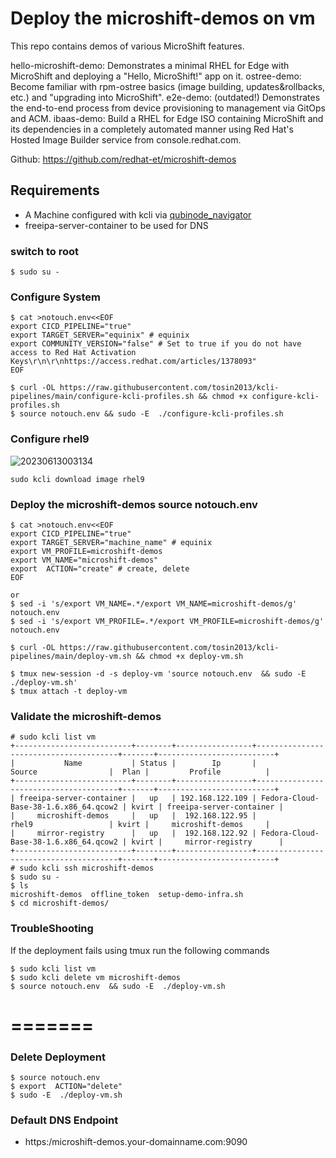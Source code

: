 # Deploy the microshift-demos on vm

This repo contains demos of various MicroShift features.

hello-microshift-demo: Demonstrates a minimal RHEL for Edge with MicroShift and deploying a "Hello, MicroShift!" app on it.
ostree-demo: Become familiar with rpm-ostree basics (image building, updates&rollbacks, etc.) and "upgrading into MicroShift".
e2e-demo: (outdated!) Demonstrates the end-to-end process from device provisioning to management via GitOps and ACM.
ibaas-demo: Build a RHEL for Edge ISO containing MicroShift and its dependencies in a completely automated manner using Red Hat's Hosted Image Builder service from console.redhat.com.

Github: https://github.com/redhat-et/microshift-demos

## Requirements
* A Machine configured with kcli via [qubinode_navigator](https://github.com/tosin2013/qubinode_navigator)
* freeipa-server-container to be used for DNS

### switch to root
```
$ sudo su - 
```

### Configure System 
```
$ cat >notouch.env<<EOF
export CICD_PIPELINE="true" 
export TARGET_SERVER="equinix" # equinix 
export COMMUNITY_VERSION="false" # Set to true if you do not have access to Red Hat Activation Keys\r\n\r\nhttps://access.redhat.com/articles/1378093"
EOF

$ curl -OL https://raw.githubusercontent.com/tosin2013/kcli-pipelines/main/configure-kcli-profiles.sh && chmod +x configure-kcli-profiles.sh
$ source notouch.env && sudo -E  ./configure-kcli-profiles.sh 
```

### Configure rhel9 
![20230613003134](https://i.imgur.com/F5WRBU4.png)
```
sudo kcli download image rhel9
```
### Deploy the microshift-demos source notouch.env 
```
$ cat >notouch.env<<EOF
export CICD_PIPELINE="true" 
export TARGET_SERVER="machine_name" # equinix 
export VM_PROFILE=microshift-demos
export VM_NAME="microshift-demos"
export  ACTION="create" # create, delete
EOF

or 
$ sed -i 's/export VM_NAME=.*/export VM_NAME=microshift-demos/g' notouch.env
$ sed -i 's/export VM_PROFILE=.*/export VM_PROFILE=microshift-demos/g' notouch.env

$ curl -OL https://raw.githubusercontent.com/tosin2013/kcli-pipelines/main/deploy-vm.sh && chmod +x deploy-vm.sh

$ tmux new-session -d -s deploy-vm 'source notouch.env  && sudo -E  ./deploy-vm.sh'
$ tmux attach -t deploy-vm
```

### Validate the microshift-demos
```
# sudo kcli list vm 
+--------------------------+--------+-----------------+---------------------------------------+-------+--------------------------+
|           Name           | Status |        Ip       |                 Source                |  Plan |         Profile          |
+--------------------------+--------+-----------------+---------------------------------------+-------+--------------------------+
| freeipa-server-container |   up   | 192.168.122.109 | Fedora-Cloud-Base-38-1.6.x86_64.qcow2 | kvirt | freeipa-server-container |
|     microshift-demos     |   up   |  192.168.122.95 |                 rhel9                 | kvirt |     microshift-demos     |
|     mirror-registry      |   up   |  192.168.122.92 | Fedora-Cloud-Base-38-1.6.x86_64.qcow2 | kvirt |     mirror-registry      |
+--------------------------+--------+-----------------+---------------------------------------+-------+--------------------------+
# sudo kcli ssh microshift-demos
$ sudo su - 
$ ls
microshift-demos  offline_token  setup-demo-infra.sh
$ cd microshift-demos/
```

### TroubleShooting
If the deployment fails using tmux run the following commands
```
$ sudo kcli list vm
$ sudo kcli delete vm microshift-demos
$ source notouch.env  && sudo -E  ./deploy-vm.sh
```
=======
=======
### Delete Deployment 
```
$ source notouch.env
$ export  ACTION="delete" 
$ sudo -E  ./deploy-vm.sh
```

### Default DNS Endpoint
* https:/microshift-demos.your-domainname.com:9090
